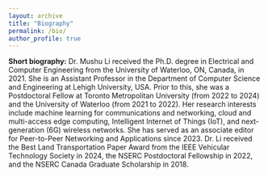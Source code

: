 ```yaml
---
layout: archive
title: "Biography"
permalink: /bio/
author_profile: true
---
```



**Short biography:** Dr. Mushu Li received the Ph.D. degree in Electrical and Computer Engineering from the University of Waterloo, ON, Canada, in 2021. She is an Assistant Professor in the Department of Computer Science and Engineering at Lehigh University, USA. Prior to this, she was a Postdoctoral Fellow at Toronto Metropolitan University (from 2022 to 2024) and the University of Waterloo (from 2021 to 2022). Her research interests include machine learning for communications and networking, cloud and multi-access edge computing, Intelligent Internet of Things (IoT), and next-generation (6G) wireless networks. She has served as an associate editor for Peer-to-Peer Networking and Applications since 2023. Dr. Li received the Best Land Transportation Paper Award from the IEEE Vehicular Technology Society in 2024, the NSERC Postdoctoral Fellowship in 2022, and the NSERC Canada Graduate Scholarship in 2018.
